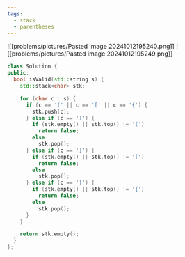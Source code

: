 ```yaml
---
tags:
  - stack
  - parentheses
---
```

![[problems/pictures/Pasted image 20241012195240.png]]
![[problems/pictures/Pasted image 20241012195249.png]]


```c++
class Solution {
public:
  bool isValid(std::string s) {
    std::stack<char> stk;

    for (char c : s) {
      if (c == '(' || c == '[' || c == '{') {
        stk.push(c);
      } else if (c == ')') {
        if (stk.empty() || stk.top() != '(')
          return false;
        else
          stk.pop();
      } else if (c == ']') {
        if (stk.empty() || stk.top() != '[')
          return false;
        else
          stk.pop();
      } else if (c == '}') {
        if (stk.empty() || stk.top() != '{')
          return false;
        else
          stk.pop();
      }
    }

    return stk.empty();
  }
};
```
